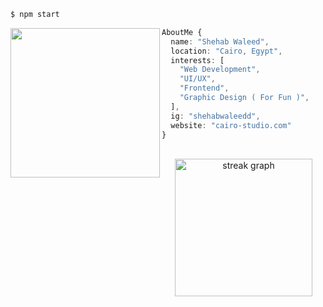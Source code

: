 

```php
$ npm start
```

<img align="left" src="https://cdn.discordapp.com/attachments/909697848831004734/1082796194859864114/github.jpg" alt="" height="239" /> 

```ts
AboutMe {
  name: "Shehab Waleed",
  location: "Cairo, Egypt",
  interests: [
    "Web Development",
    "UI/UX",
    "Frontend",
    "Graphic Design ( For Fun )",
  ],
  ig: "shehabwaleedd",
  website: "cairo-studio.com"
}
```

<br />

<div align="center">
  <img src="https://streak-stats.demolab.com?user=shehabwaleedd&locale=en&mode=daily&theme=dark&hide_border=false&border_radius=5&order=3" height="220" alt="streak graph"  />
</div>
